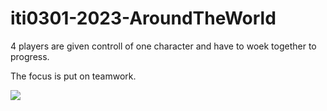 # iti0301-2023-AroundTheWorld

4 players are given controll of one character and have to woek together to progress.

The focus is put on teamwork.

<Img src="https://picoparkgame.com/assets/img/mode/world/2.png">
